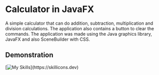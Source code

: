 
# Calculator in JavaFX

A simple calculator that can do addition, subtraction, multiplication and division calculations. The application also contains a button to clear the commands. The application was made using the Java graphics library, JavaFX and also SceneBuilder with CSS.


## Demonstration



[![My Skills](https://skillicons.dev/icons?i=java,css,)](https://skillicons.dev)